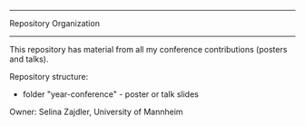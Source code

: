 *******************************************************************
Repository Organization
*******************************************************************

This repository has material from all my conference contributions (posters and talks).

Repository structure:
- folder "year-conference"
      - poster or talk slides


Owner:
Selina Zajdler, University of Mannheim
